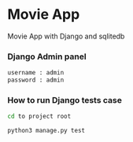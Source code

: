 # Movie App
Movie App with Django and sqlitedb

### Django Admin panel
```bash
username : admin
password : admin
```

### How to run Django tests case
```bash
cd to project root

python3 manage.py test
```